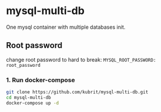# mysql-multi-db
One mysql container with multiple databases init.

## Root password
change root password to hard to break: `MYSQL_ROOT_PASSWORD: root_password`

### 1. Run docker-compose
```sh
git clone https://github.com/kubrit/mysql-multi-db.git
cd mysql-multi-db
docker-compose up -d
```
